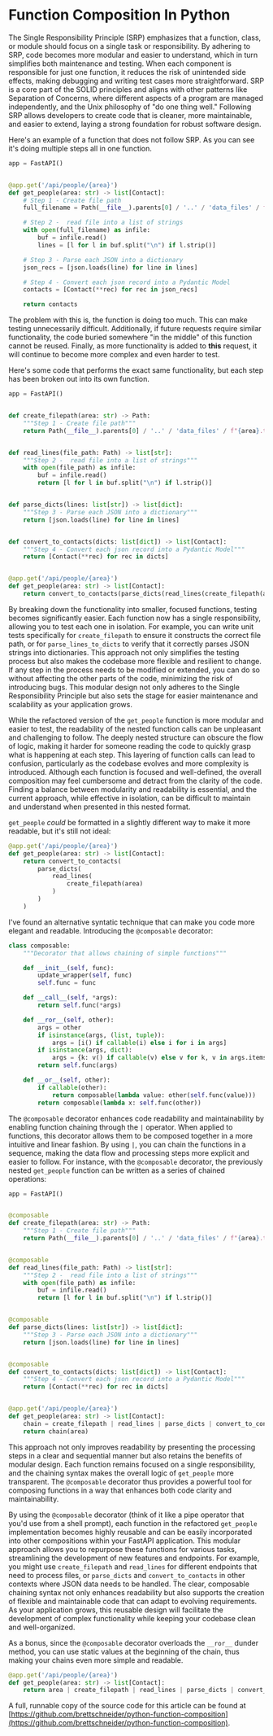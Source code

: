 # Function Composition In Python

The Single Responsibility Principle (SRP) emphasizes that a function, class, or module
should focus on a single task or responsibility. By adhering to SRP, code becomes more
modular and easier to understand, which in turn simplifies both maintenance and testing.
When each component is responsible for just one function, it reduces the risk of
unintended side effects, making debugging and writing test cases more straightforward.
SRP is a core part of the SOLID principles and aligns with other patterns like
Separation of Concerns, where different aspects of a program are managed independently,
and the Unix philosophy of "do one thing well." Following SRP allows developers to
create code that is cleaner, more maintainable, and easier to extend, laying a strong
foundation for robust software design.

Here's an example of a function that does not follow SRP.  As you can see it's doing
multiple steps all in one function.

```python
app = FastAPI()


@app.get('/api/people/{area}')
def get_people(area: str) -> list[Contact]:
    # Step 1 - Create file path
    full_filename = Path(__file__).parents[0] / '..' / 'data_files' / f"{area}.txt"

    # Step 2 -  read file into a list of strings
    with open(full_filename) as infile:
        buf = infile.read()
        lines = [l for l in buf.split("\n") if l.strip()]

    # Step 3 - Parse each JSON into a dictionary
    json_recs = [json.loads(line) for line in lines]

    # Step 4 - Convert each json record into a Pydantic Model
    contacts = [Contact(**rec) for rec in json_recs]

    return contacts
```

The problem with this is, the function is doing too much.  This can make testing
unnecessarily difficult.  Additionally, if future requests require similar functionality,
the code buried somewhere "in the middle" of this function cannot be reused.  Finally, as more
functionality is added to **this** request, it will continue to become more complex and even
harder to test.

Here's some code that performs the exact same functionality, but each step has been
broken out into its own function.

```python
app = FastAPI()


def create_filepath(area: str) -> Path:
    """Step 1 - Create file path"""
    return Path(__file__).parents[0] / '..' / 'data_files' / f"{area}.txt"


def read_lines(file_path: Path) -> list[str]:
    """Step 2 -  read file into a list of strings"""
    with open(file_path) as infile:
        buf = infile.read()
        return [l for l in buf.split("\n") if l.strip()]


def parse_dicts(lines: list[str]) -> list[dict]:
    """Step 3 - Parse each JSON into a dictionary"""
    return [json.loads(line) for line in lines]


def convert_to_contacts(dicts: list[dict]) -> list[Contact]:
    """Step 4 - Convert each json record into a Pydantic Model"""
    return [Contact(**rec) for rec in dicts]


@app.get('/api/people/{area}')
def get_people(area: str) -> list[Contact]:
    return convert_to_contacts(parse_dicts(read_lines(create_filepath(area))))
```

By breaking down the functionality into smaller, focused functions, testing becomes
significantly easier. Each function now has a single responsibility, allowing you to
test each one in isolation. For example, you can write unit tests specifically for
`create_filepath` to ensure it constructs the correct file path, or for
`parse_lines_to_dicts` to verify that it correctly parses JSON strings into
dictionaries. This approach not only simplifies the testing process but also makes the
codebase more flexible and resilient to change. If any step in the process needs to be
modified or extended, you can do so without affecting the other parts of the code,
minimizing the risk of introducing bugs. This modular design not only adheres to the
Single Responsibility Principle but also sets the stage for easier maintenance and
scalability as your application grows.

While the refactored version of the `get_people` function is more modular and easier to
test, the readability of the nested function calls can be unpleasant and challenging to
follow. The deeply nested structure can obscure the flow of logic, making it harder for
someone reading the code to quickly grasp what is happening at each step. This layering of
function calls can lead to confusion, particularly as the codebase evolves and more
complexity is introduced. Although each function is focused and well-defined, the overall
composition may feel cumbersome and detract from the clarity of the code. Finding a
balance between modularity and readability is essential, and the current approach, while
effective in isolation, can be difficult to maintain and understand when presented in
this nested format.

`get_people` _could_ be formatted in a slightly different way to make it more
readable, but it's still not ideal:

```python
@app.get('/api/people/{area}')
def get_people(area: str) -> list[Contact]:
    return convert_to_contacts(
        parse_dicts(
            read_lines(
                create_filepath(area)
            )
        )
    )
```

I've found an alternative syntatic technique that can make you code more elegant and
readable. Introducing the `@composable` decorator:

```python
class composable:
    """Decorator that allows chaining of simple functions"""

    def __init__(self, func):
        update_wrapper(self, func)
        self.func = func

    def __call__(self, *args):
        return self.func(*args)

    def __ror__(self, other):
        args = other
        if isinstance(args, (list, tuple)):
            args = [i() if callable(i) else i for i in args]
        if isinstance(args, dict):
            args = {k: v() if callable(v) else v for k, v in args.items()}
        return self.func(args)

    def __or__(self, other):
        if callable(other):
            return composable(lambda value: other(self.func(value)))
        return composable(lambda x: self.func(other))
```

The `@composable` decorator enhances code readability and maintainability by enabling function
chaining through the `|` operator. When applied to functions, this decorator allows them to be
composed together in a more intuitive and linear fashion. By using `|`, you can chain the
functions in a sequence, making the data flow and processing steps more explicit and easier to
follow. For instance, with the `@composable` decorator, the previously nested `get_people`
function can be written as a series of chained operations:

```python
app = FastAPI()


@composable
def create_filepath(area: str) -> Path:
    """Step 1 - Create file path"""
    return Path(__file__).parents[0] / '..' / 'data_files' / f"{area}.txt"


@composable
def read_lines(file_path: Path) -> list[str]:
    """Step 2 -  read file into a list of strings"""
    with open(file_path) as infile:
        buf = infile.read()
        return [l for l in buf.split("\n") if l.strip()]


@composable
def parse_dicts(lines: list[str]) -> list[dict]:
    """Step 3 - Parse each JSON into a dictionary"""
    return [json.loads(line) for line in lines]


@composable
def convert_to_contacts(dicts: list[dict]) -> list[Contact]:
    """Step 4 - Convert each json record into a Pydantic Model"""
    return [Contact(**rec) for rec in dicts]


@app.get('/api/people/{area}')
def get_people(area: str) -> list[Contact]:
    chain = create_filepath | read_lines | parse_dicts | convert_to_contacts
    return chain(area)
```

This approach not only improves readability by presenting the processing steps in a clear
and sequential manner but also retains the benefits of modular design. Each function remains
focused on a single responsibility, and the chaining syntax makes the overall logic of
`get_people` more transparent. The `@composable` decorator thus provides a powerful tool for
composing functions in a way that enhances both code clarity and maintainability.

By using the `@composable` decorator (think of it like a pipe operator that you'd use from
a shell prompt), each function in the refactored `get_people` implementation becomes highly
reusable and can be easily incorporated into other compositions within your FastAPI
application. This modular approach allows you to repurpose these functions for various tasks,
streamlining the development of new features and endpoints. For example, you might use
`create_filepath` and `read_lines` for different endpoints that need to process files,
or `parse_dicts` and `convert_to_contacts` in other contexts where JSON data
needs to be handled. The clear, composable chaining syntax not only enhances readability but
also supports the creation of flexible and maintainable code that can adapt to evolving
requirements. As your application grows, this reusable design will facilitate the development
of complex functionality while keeping your codebase clean and well-organized.

As a bonus, since the `@composable` decorator overloads the `__ror__` dunder method, you can
use static values at the beginning of the chain, thus making your chains even more simple and
readable.

```python
@app.get('/api/people/{area}')
def get_people(area: str) -> list[Contact]:
    return area | create_filepath | read_lines | parse_dicts | convert_to_contacts
```

A full, runnable copy of the source code for this article can be found at
[https://github.com/brettschneider/python-function-composition](https://github.com/brettschneider/python-function-composition).